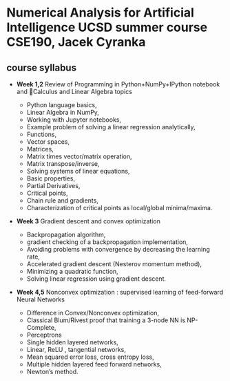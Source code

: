 # Numerical Analysis for Artificial Intelligence UCSD summer course CSE190, Jacek Cyranka


## course syllabus
* **Week 1,2** Review of Programming in Python+NumPy+IPython notebook and Calculus and Linear Algebra topics
    * Python language basics,
    * Linear Algebra in NumPy,
    * Working with Jupyter notebooks,
    * Example problem of solving a linear regression analytically,
    * Functions,
    * Vector spaces,
    * Matrices,
    * Matrix times vector/matrix operation,
    * Matrix transpose/inverse,
    * Solving systems of linear equations,
    * Basic properties,
    * Partial Derivatives,
    * Critical points,
    * Chain rule and gradients,
    * Characterization of critical points as local/global minima/maxima.

* **Week 3** Gradient descent and convex optimization
    * Backpropagation algorithm,
    * gradient checking of a backpropagation implementation,
    * Avoiding problems with convergence by decreasing the learning rate,
    * Accelerated gradient descent (Nesterov momentum method),
    * Minimizing a quadratic function,
    * Solving linear regression using gradient descent.

* **Week 4,5** Nonconvex optimization : supervised learning of feed-forward Neural Networks
    * Difference in Convex/Nonconvex optimization,
    * Classical Blum/Rivest proof that training a 3-node NN is NP-Complete,
    * Perceptrons
    * Single hidden layered  networks,
    * Linear,  ReLU , tangential networks,
    * Mean squared error loss, cross entropy loss,
    * Multiple hidden layered  feed forward networks,
    * Newton’s method.
